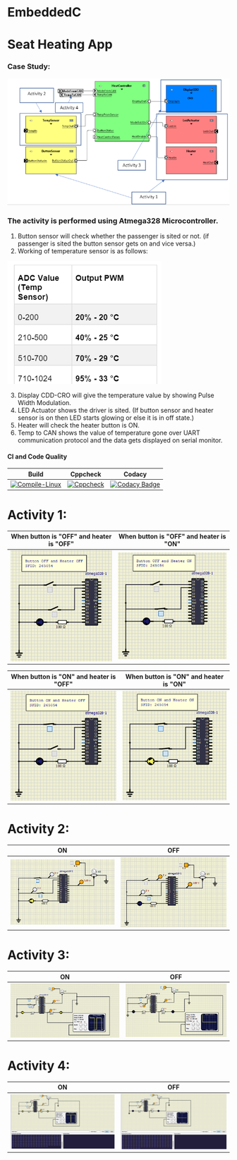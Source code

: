 # EmbeddedC

# Seat Heating App




### Case Study: 
![casestudy](https://github.com/Shriya-265054/EmbeddedC/blob/main/simulation/case%20study.PNG)

### The activity is performed using Atmega328 Microcontroller.
1. Button sensor will check whether the passenger is sited or not. (if passenger is sited the button sensor gets on and vice versa.)
2. Working of temperature sensor is as follows: 

![temp](https://github.com/Shriya-265054/EmbeddedC/blob/main/simulation/temp.PNG)

3. Display CDD-CRO will give the temperature value by showing Pulse Width Modulation.
4. LED Actuator shows the driver is sited. (If button sensor and heater sensor is on then LED starts glowing or else it is in off state.)
5. Heater will check the heater button is ON. 
6. Temp to CAN shows the value of temperature gone over UART communication protocol and the data gets displayed on serial monitor. 

#### CI and Code Quality

|Build|Cppcheck|Codacy|
|:--:|:--:|:--:|
[![Compile-Linux](https://github.com/Shriya-265054/EmbeddedC/actions/workflows/Compile.yml/badge.svg)](https://github.com/Shriya-265054/EmbeddedC/actions/workflows/Compile.yml)|[![Cppcheck](https://github.com/Shriya-265054/EmbeddedC/actions/workflows/CodeQuality.yml/badge.svg)](https://github.com/Shriya-265054/EmbeddedC/actions/workflows/CodeQuality.yml)|[![Codacy Badge](https://app.codacy.com/project/badge/Grade/44d5a86dd7c24d0aa4f1e2eb272187e6)](https://www.codacy.com/gh/Shriya-265054/EmbeddedC/dashboard?utm_source=github.com&amp;utm_medium=referral&amp;utm_content=Shriya-265054/EmbeddedC&amp;utm_campaign=Badge_Grade)|

# Activity 1:

|When button is "OFF" and heater is "OFF"|When button is "OFF" and heater is "ON"|
|:--:|:--:|
![simul1](https://github.com/Shriya-265054/EmbeddedC/blob/main/simulation/00.PNG)|![simul2](https://github.com/Shriya-265054/EmbeddedC/blob/main/simulation/01.PNG)|

|When button is "ON" and heater is "OFF"|When button is "ON" and heater is "ON"|
|:--:|:--:|
![simul3](https://github.com/Shriya-265054/EmbeddedC/blob/main/simulation/10.PNG)|![simul2](https://github.com/Shriya-265054/EmbeddedC/blob/main/simulation/11.PNG)|

# Activity 2:

| ON | OFF |
|:--:|:--:|
![simul1.1](https://github.com/Shriya-265054/EmbeddedC/blob/main/simulation/act2.PNG)|![simul2](https://github.com/Shriya-265054/EmbeddedC/blob/main/simulation/act2off.PNG)|

# Activity 3:

| ON | OFF |
|:--:|:--:|
![simul1.1](https://github.com/Shriya-265054/EmbeddedC/blob/main/simulation/acti3on.PNG)|![simul2](https://github.com/Shriya-265054/EmbeddedC/blob/main/simulation/acti3off.PNG)|

# Activity 4:

| ON | OFF |
|:--:|:--:|
![simul1.1](https://github.com/Shriya-265054/EmbeddedC/blob/main/simulation/act4.1on.PNG)|![simul2](https://github.com/Shriya-265054/EmbeddedC/blob/main/simulation/act4off.PNG)|


